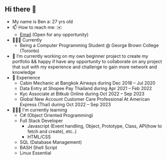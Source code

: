 ## Hi there 👋 
- My name is Ben a: 27 yrs old
- 📫 How to reach me: ✉️
    - [Email](ben.promkaew@icloud.com) (Open for any opportunity)
- 👨🏻‍🎓 Currently
    - Being a Computer Programming Student @ George Brown College (Toronto)
- 💼 I’m currently working on my own beginner project to create my portfolio && happy if have any opportunity to collaborate
  on any project that suit with my experience and challenge to gain more network and knowledge 
- 📂 Experience
    - Cabin Mechanic at Bangkok Airways during Dec 2018 – Jul 2020
    - Data Entry at Shopee Pay Thailand during Apr 2021 – Feb 2022
    - Kyc Associate at Bitkub Online during Oct 2022 – Sep 2023
    - Global New Account Customer Care Professional At American Express (Thai) during Oct 2022 – Sep 2023
- 👨🏻‍💻 I'm currently learning
    - C# (Object Oriented Programming)
    - Full Stack Developer
      - Javascript (Event handling, Object, Prototype, Class, API(how to fetch and create), etc..)
      - HTML/CSS 
    - SQL (Database Management)
    - BASH Shell Script
    - Linux Essential 
<!--
**Bennnto/Bennnto** is a ✨ _special_ ✨ repository because its `README.md` (this file) appears on your GitHub profile.




- 🔭 I’m currently working on ...
- 🌱 I’m currently learning ...
- 👯 I’m looking to collaborate on ...
- 🤔 I’m looking for help with ...
- 💬 Ask me about ...
- 📫 How to reach me: ...
- 😄 Pronouns: ...
- ⚡ Fun fact: ...
-->
